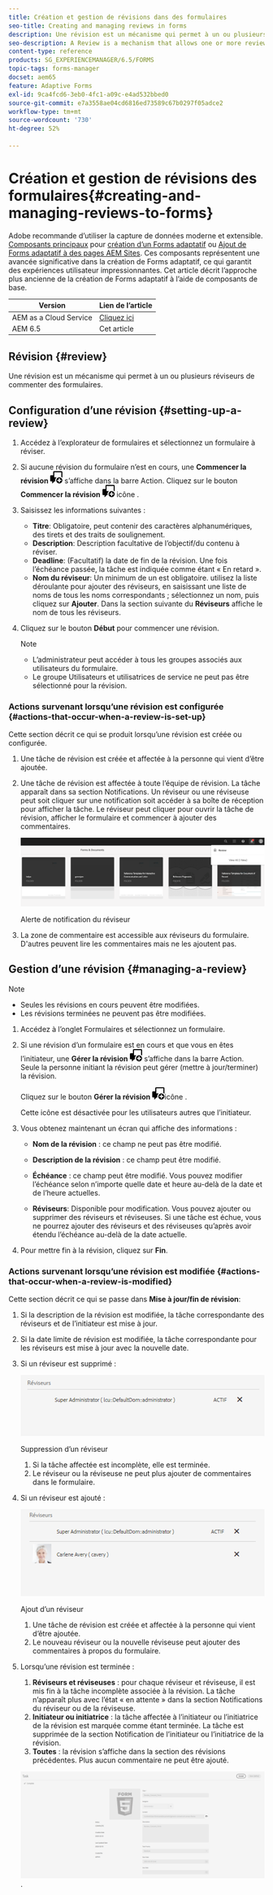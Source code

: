 ```yaml
---
title: Création et gestion de révisions dans des formulaires
seo-title: Creating and managing reviews in forms
description: Une révision est un mécanisme qui permet à un ou plusieurs réviseurs de commenter un formulaire.
seo-description: A Review is a mechanism that allows one or more reviewers to comment on a form.
content-type: reference
products: SG_EXPERIENCEMANAGER/6.5/FORMS
topic-tags: forms-manager
docset: aem65
feature: Adaptive Forms
exl-id: 9ca4fcd6-3eb0-4fc1-a09c-e4ad532bbed0
source-git-commit: e7a3558ae04cd6816ed73589c67b0297f05adce2
workflow-type: tm+mt
source-wordcount: '730'
ht-degree: 52%

---
```


# Création et gestion de révisions des formulaires{#creating-and-managing-reviews-to-forms}

<span class="preview"> Adobe recommande d’utiliser la capture de données moderne et extensible. [Composants principaux](https://experienceleague.adobe.com/docs/experience-manager-core-components/using/adaptive-forms/introduction.html?lang=fr) pour [création d’un Forms adaptatif](/help/forms/using/create-an-adaptive-form-core-components.md) ou [Ajout de Forms adaptatif à des pages AEM Sites](/help/forms/using/create-or-add-an-adaptive-form-to-aem-sites-page.md). Ces composants représentent une avancée significative dans la création de Forms adaptatif, ce qui garantit des expériences utilisateur impressionnantes. Cet article décrit l’approche plus ancienne de la création de Forms adaptatif à l’aide de composants de base. </span>

| Version | Lien de l’article |
| -------- | ---------------------------- |
| AEM as a Cloud Service | [Cliquez ici](https://experienceleague.adobe.com/docs/experience-manager-cloud-service/content/forms/adaptive-forms-authoring/authoring-adaptive-forms-foundation-components/create-reviews-forms.html) |
| AEM 6.5 | Cet article |

## Révision {#review}

Une révision est un mécanisme qui permet à un ou plusieurs réviseurs de commenter des formulaires.

## Configuration d’une révision {#setting-up-a-review}

1. Accédez à l’explorateur de formulaires et sélectionnez un formulaire à réviser.
1. Si aucune révision du formulaire n’est en cours, une **Commencer la révision** ![aem6forms_review_chat_comment](assets/aem6forms_review_chat_comment.png) s’affiche dans la barre Action. Cliquez sur le bouton **Commencer la révision** ![aem6forms_review_chat_comment](assets/aem6forms_review_chat_comment.png) icône .
1. Saisissez les informations suivantes :

   * **Titre**: Obligatoire, peut contenir des caractères alphanumériques, des tirets et des traits de soulignement.
   * **Description**: Description facultative de l’objectif/du contenu à réviser.
   * **Deadline**: (Facultatif) la date de fin de la révision. Une fois l’échéance passée, la tâche est indiquée comme étant « En retard ».
   * **Nom du réviseur**: Un minimum de un est obligatoire. utilisez la liste déroulante pour ajouter des réviseurs, en saisissant une liste de noms de tous les noms correspondants ; sélectionnez un nom, puis cliquez sur **Ajouter**. Dans la section suivante du **Réviseurs** affiche le nom de tous les réviseurs.

1. Cliquez sur le bouton **Début** pour commencer une révision.

   >[!NOTE]
   >
   >* L’administrateur peut accéder à tous les groupes associés aux utilisateurs du formulaire.
   >* Le groupe Utilisateurs et utilisatrices de service ne peut pas être sélectionné pour la révision.

### Actions survenant lorsqu’une révision est configurée {#actions-that-occur-when-a-review-is-set-up}

Cette section décrit ce qui se produit lorsqu’une révision est créée ou configurée.

1. Une tâche de révision est créée et affectée à la personne qui vient d’être ajoutée.
1. Une tâche de révision est affectée à toute l’équipe de révision. La tâche apparaît dans sa section Notifications. Un réviseur ou une réviseuse peut soit cliquer sur une notification soit accéder à sa boîte de réception pour afficher la tâche. Le réviseur peut cliquer pour ouvrir la tâche de révision, afficher le formulaire et commencer à ajouter des commentaires.

   ![Alerte de notification du réviseur](assets/review-notification-img.png)

   Alerte de notification du réviseur

1. La zone de commentaire est accessible aux réviseurs du formulaire. D&#39;autres peuvent lire les commentaires mais ne les ajoutent pas.

## Gestion d’une révision {#managing-a-review}

>[!NOTE]
>
>* Seules les révisions en cours peuvent être modifiées.
>* Les révisions terminées ne peuvent pas être modifiées.

1. Accédez à l’onglet Formulaires et sélectionnez un formulaire.

1. Si une révision d’un formulaire est en cours et que vous en êtes l’initiateur, une **Gérer la révision** ![aem6forms_review_chat_comment](assets/aem6forms_review_chat_comment.png) s’affiche dans la barre Action. Seule la personne initiant la révision peut gérer (mettre à jour/terminer) la révision.

   Cliquez sur le bouton **Gérer la révision** ![aem6forms_review_chat_comment](assets/aem6forms_review_chat_comment.png)icône .

   Cette icône est désactivée pour les utilisateurs autres que l’initiateur.

1. Vous obtenez maintenant un écran qui affiche des informations :

   * **Nom de la révision** : ce champ ne peut pas être modifié.

   * **Description de la révision** : ce champ peut être modifié.

   * **Échéance** : ce champ peut être modifié. Vous pouvez modifier l’échéance selon n’importe quelle date et heure au-delà de la date et de l’heure actuelles.

   * **Réviseurs**: Disponible pour modification. Vous pouvez ajouter ou supprimer des réviseurs et réviseuses. Si une tâche est échue, vous ne pourrez ajouter des réviseurs et des réviseuses qu’après avoir étendu l’échéance au-delà de la date actuelle.

1. Pour mettre fin à la révision, cliquez sur **Fin**.

### Actions survenant lorsqu’une révision est modifiée {#actions-that-occur-when-a-review-is-modified}

Cette section décrit ce qui se passe dans **Mise à jour/fin de révision**:

1. Si la description de la révision est modifiée, la tâche correspondante des réviseurs et de l’initiateur est mise à jour.
1. Si la date limite de révision est modifiée, la tâche correspondante pour les réviseurs est mise à jour avec la nouvelle date.

1. Si un réviseur est supprimé :

   ![Suppression d’un réviseur](assets/removeduser.png)

   Suppression d’un réviseur

   1. Si la tâche affectée est incomplète, elle est terminée.
   1. Le réviseur ou la réviseuse ne peut plus ajouter de commentaires dans le formulaire.

1. Si un réviseur est ajouté :

   ![Ajout d’un réviseur](assets/addedreviewer.png)

   Ajout d’un réviseur

   1. Une tâche de révision est créée et affectée à la personne qui vient d’être ajoutée.
   1. Le nouveau réviseur ou la nouvelle réviseuse peut ajouter des commentaires à propos du formulaire.

1. Lorsqu’une révision est terminée :

   1. **Réviseurs et réviseuses** : pour chaque réviseur et réviseuse, il est mis fin à la tâche incomplète associée à la révision. La tâche n’apparaît plus avec l’état « en attente » dans la section Notifications du réviseur ou de la réviseuse.
   1. **Initiateur ou initiatrice** : la tâche affectée à l’initiateur ou l’initiatrice de la révision est marquée comme étant terminée. La tâche est supprimée de la section Notification de l’initiateur ou l’initiatrice de la révision.
   1. **Toutes** : la révision s’affiche dans la section des révisions précédentes. Plus aucun commentaire ne peut être ajouté.

   ![Révision terminée](assets/review-complete-imgg.png).
